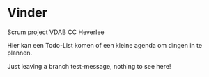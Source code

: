 # Vinder
Scrum project VDAB CC Heverlee

Hier kan een Todo-List komen of een kleine agenda om dingen in te plannen.

Just leaving a branch test-message, nothing to see here!
